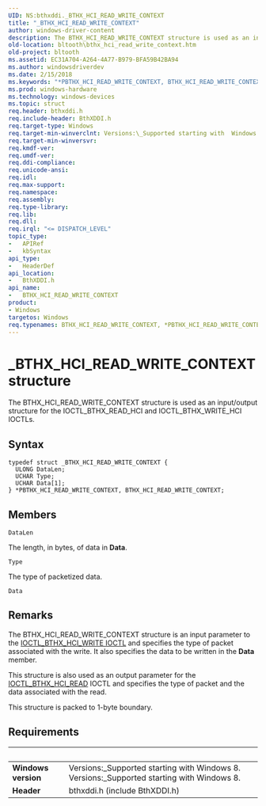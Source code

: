 ```yaml
---
UID: NS:bthxddi._BTHX_HCI_READ_WRITE_CONTEXT
title: "_BTHX_HCI_READ_WRITE_CONTEXT"
author: windows-driver-content
description: The BTHX_HCI_READ_WRITE_CONTEXT structure is used as an input/output structure for the IOCTL_BTHX_READ_HCI and IOCTL_BTHX_WRITE_HCI IOCTLs.
old-location: bltooth\bthx_hci_read_write_context.htm
old-project: bltooth
ms.assetid: EC31A704-A264-4A77-B979-BFA59B42BA94
ms.author: windowsdriverdev
ms.date: 2/15/2018
ms.keywords: "*PBTHX_HCI_READ_WRITE_CONTEXT, BTHX_HCI_READ_WRITE_CONTEXT, BTHX_HCI_READ_WRITE_CONTEXT structure [Bluetooth Devices], PBTHX_HCI_READ_WRITE_CONTEXT, PBTHX_HCI_READ_WRITE_CONTEXT structure pointer [Bluetooth Devices], _BTHX_HCI_READ_WRITE_CONTEXT, bltooth.bthx_hci_read_write_context, bthxddi/BTHX_HCI_READ_WRITE_CONTEXT, bthxddi/PBTHX_HCI_READ_WRITE_CONTEXT"
ms.prod: windows-hardware
ms.technology: windows-devices
ms.topic: struct
req.header: bthxddi.h
req.include-header: BthXDDI.h
req.target-type: Windows
req.target-min-winverclnt: Versions:\_Supported starting with  Windows 8.
req.target-min-winversvr: 
req.kmdf-ver: 
req.umdf-ver: 
req.ddi-compliance: 
req.unicode-ansi: 
req.idl: 
req.max-support: 
req.namespace: 
req.assembly: 
req.type-library: 
req.lib: 
req.dll: 
req.irql: "<= DISPATCH_LEVEL"
topic_type:
-	APIRef
-	kbSyntax
api_type:
-	HeaderDef
api_location:
-	BthXDDI.h
api_name:
-	BTHX_HCI_READ_WRITE_CONTEXT
product:
- Windows
targetos: Windows
req.typenames: BTHX_HCI_READ_WRITE_CONTEXT, *PBTHX_HCI_READ_WRITE_CONTEXT
---
```


# _BTHX_HCI_READ_WRITE_CONTEXT structure
The BTHX_HCI_READ_WRITE_CONTEXT structure is used as an input/output structure for  the IOCTL_BTHX_READ_HCI and IOCTL_BTHX_WRITE_HCI IOCTLs.

## Syntax
```
typedef struct _BTHX_HCI_READ_WRITE_CONTEXT {
  ULONG DataLen;
  UCHAR Type;
  UCHAR Data[1];
} *PBTHX_HCI_READ_WRITE_CONTEXT, BTHX_HCI_READ_WRITE_CONTEXT;
```

## Members


`DataLen`

The length, in bytes, of data in <b>Data</b>.

`Type`

The type of packetized data.

`Data`



## Remarks
The BTHX_HCI_READ_WRITE_CONTEXT structure is an input parameter to the <a href="https://msdn.microsoft.com/77BBF6AC-F5FA-4795-8898-6DC02983F573">IOCTL_BTHX_HCI_WRITE IOCTL</a> and specifies the type of packet associated with the write. It also specifies the data to be written in the <b>Data</b> member.

This structure is also used as an output parameter for the <a href="https://msdn.microsoft.com/02CC3534-D319-40C1-A73C-DEFC1F5709F7">IOCTL_BTHX_HCI_READ</a> IOCTL and specifies the type of packet and the data associated with the read.

This structure is packed to 1-byte boundary.

## Requirements
| &nbsp; | &nbsp; |
| ---- |:---- |
| **Windows version** | Versions:\_Supported starting with  Windows 8. Versions:\_Supported starting with  Windows 8. |
| **Header** | bthxddi.h (include BthXDDI.h) |